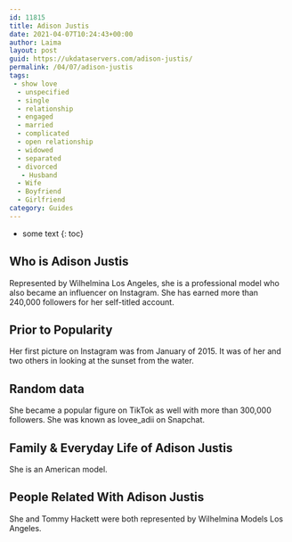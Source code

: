 ```yaml
---
id: 11815
title: Adison Justis
date: 2021-04-07T10:24:43+00:00
author: Laima
layout: post
guid: https://ukdataservers.com/adison-justis/
permalink: /04/07/adison-justis
tags:
 - show love
  - unspecified
  - single
  - relationship
  - engaged
  - married
  - complicated
  - open relationship
  - widowed
  - separated
  - divorced
   - Husband
  - Wife
  - Boyfriend
  - Girlfriend
category: Guides
---
```


* some text
{: toc}


## Who is Adison Justis
                  
                  
                  
Represented by Wilhelmina Los Angeles, she is a professional model who also became an influencer on Instagram. She has earned more than 240,000 followers for her self-titled account.
                  
              
            
              
            
                
                
                
## Prior to Popularity
                  
                  
                  
Her first picture on Instagram was from January of 2015. It was of her and two others in looking at the sunset from the water.
                  
              
            
              
            
                
                
                
## Random data
                  
                  
                  
She became a popular figure on TikTok as well with more than 300,000 followers. She was known as lovee_adii on Snapchat.
                  
              
            
              
            
                
                
                
## Family & Everyday Life of Adison Justis
                  
                  
                  
She is an American model. 
                  
              
            
              
            
                
                
                
## People Related With Adison Justis
                  
                  
                  
She and Tommy Hackett were both represented by Wilhelmina Models Los Angeles. 
                  
              
            
              
            
                
              
            
              
              
            
            
              
            
          
          
          